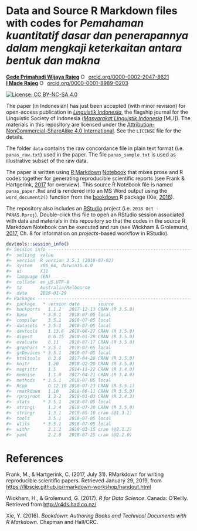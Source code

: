 
<!-- README.md is generated from README.Rmd. Please edit that file -->
Data and Source R Markdown files with codes for *Pemahaman kuantitatif dasar dan penerapannya dalam mengkaji keterkaitan antara bentuk dan makna*
=================================================================================================================================================

[**Gede Primahadi Wijaya Rajeg**](https://figshare.com/authors/Gede_Primahadi_Wijaya_Rajeg/1234749) <a itemprop="sameAs" content="https://orcid.org/0000-0002-2047-8621" href="https://orcid.org/0000-0002-2047-8621" target="orcid.widget" rel="noopener noreferrer" style="vertical-align:top;"><img src="https://orcid.org/sites/default/files/images/orcid_16x16.png" style="width:1em;margin-right:.5em;" alt="ORCID iD icon">orcid.org/0000-0002-2047-8621</a> <br>[**I Made Rajeg**](https://figshare.com/authors/I_Made_Rajeg/4052377) <a itemprop="sameAs" content="https://orcid.org/0000-0001-8989-0203" href="https://orcid.org/0000-0001-8989-0203" target="orcid.widget" rel="noopener noreferrer" style="vertical-align:top;"><img src="https://orcid.org/sites/default/files/images/orcid_16x16.png" style="width:1em;margin-right:.5em;" alt="ORCID iD icon">orcid.org/0000-0001-8989-0203</a>

[![License: CC BY-NC-SA 4.0](https://licensebuttons.net/l/by-nc-sa/4.0/80x15.png)](https://creativecommons.org/licenses/by-nc-sa/4.0/)

The paper (in Indonesian) has just been accepted (with minor revision) for open-access publication in [*Linguistik Indonesia*](http://www.linguistik-indonesia.org), the flagship journal for the Linguistic Society of Indonesia ([*Masyarakat Linguistik Indonesia*](http://www.mlindonesia.org) \[MLI\]). The materials in this repository are licensed under the [Attribution-NonCommercial-ShareAlike 4.0 International](https://creativecommons.org/licenses/by-nc-sa/4.0/). See the `LICENSE` file for the details.

The folder `data` contains the raw concordance file in plain text format (i.e. `panas_raw.txt`) used in the paper. The file `panas_sample.txt` is used as illustrative subset of the raw data.

The paper is written using [R Markdown](https://rmarkdown.rstudio.com) [Notebook](https://bookdown.org/yihui/rmarkdown/notebook.html) that mixes prose and R codes together for generating reproducible scientific reports (see Frank & Hartgerink, [2017](#ref-frank_rmarkdown_2017) for overview). This source R Notebook file is named `panas_paper.Rmd` and is rendered into an MS Word output using the `word_document2()` function from the [bookdown](https://bookdown.org) R package (Xie, [2016](#ref-xie_bookdown_2016)).

The repository also includes an [RStudio](https://www.rstudio.com) project (i.e. `2018 Oct - PANAS.Rproj`). Double-click this file to open an RStudio session associated with data and materials in this repository so that the codes in the source R Markdown Notebook can be executed and run (see Wickham & Grolemund, [2017](#ref-wickham_r_2017), Ch. 8 for information on *projects*-based workflow in RStudio).

``` r
devtools::session_info()
#> Session info -------------------------------------------------------------
#>  setting  value                       
#>  version  R version 3.5.1 (2018-07-02)
#>  system   x86_64, darwin15.6.0        
#>  ui       X11                         
#>  language (EN)                        
#>  collate  en_US.UTF-8                 
#>  tz       Australia/Melbourne         
#>  date     2019-01-29
#> Packages -----------------------------------------------------------------
#>  package   * version date       source        
#>  backports   1.1.2   2017-12-13 CRAN (R 3.5.0)
#>  base      * 3.5.1   2018-07-05 local         
#>  compiler    3.5.1   2018-07-05 local         
#>  datasets  * 3.5.1   2018-07-05 local         
#>  devtools    1.13.6  2018-06-27 CRAN (R 3.5.0)
#>  digest      0.6.15  2018-01-28 CRAN (R 3.5.0)
#>  evaluate    0.11    2018-07-17 CRAN (R 3.5.0)
#>  graphics  * 3.5.1   2018-07-05 local         
#>  grDevices * 3.5.1   2018-07-05 local         
#>  htmltools   0.3.6   2017-04-28 CRAN (R 3.5.0)
#>  knitr       1.20    2018-02-20 CRAN (R 3.5.0)
#>  magrittr    1.5     2014-11-22 CRAN (R 3.4.0)
#>  memoise     1.1.0   2017-04-21 CRAN (R 3.4.0)
#>  methods   * 3.5.1   2018-07-05 local         
#>  Rcpp        0.12.18 2018-07-23 CRAN (R 3.5.1)
#>  rmarkdown   1.10    2018-06-11 CRAN (R 3.5.0)
#>  rprojroot   1.3-2   2018-01-03 CRAN (R 3.4.3)
#>  stats     * 3.5.1   2018-07-05 local         
#>  stringi     1.2.4   2018-07-20 CRAN (R 3.5.0)
#>  stringr     1.3.1   2018-05-10 cran (@1.3.1) 
#>  tools       3.5.1   2018-07-05 local         
#>  utils     * 3.5.1   2018-07-05 local         
#>  withr       2.1.2   2018-03-15 cran (@2.1.2) 
#>  yaml        2.2.0   2018-07-25 cran (@2.2.0)
```

References
==========

Frank, M., & Hartgerink, C. (2017, July 31). RMarkdown for writing reproducible scientific papers. Retrieved January 29, 2019, from <https://libscie.github.io/rmarkdown-workshop/handout.html>

Wickham, H., & Grolemund, G. (2017). *R for Data Science*. Canada: O’Reilly. Retrieved from <http://r4ds.had.co.nz/>

Xie, Y. (2016). *Bookdown: Authoring Books and Technical Documents with R Markdown*. Chapman and Hall/CRC.
